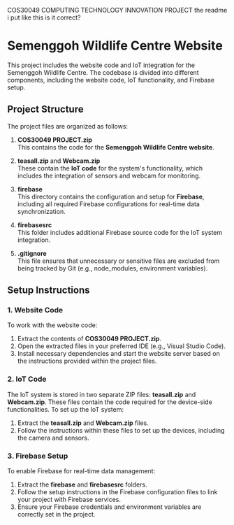 COS30049 COMPUTING TECHNOLOGY INNOVATION PROJECT
the readme i put like this is it correct?
# Semenggoh Wildlife Centre Website

This project includes the website code and IoT integration for the Semenggoh Wildlife Centre. The codebase is divided into different components, including the website code, IoT functionality, and Firebase setup.

## Project Structure

The project files are organized as follows:

1. **COS30049 PROJECT.zip**  
   This contains the code for the **Semenggoh Wildlife Centre website**.

2. **teasall.zip** and **Webcam.zip**  
   These contain the **IoT code** for the system's functionality, which includes the integration of sensors and webcam for monitoring.

3. **firebase**  
   This directory contains the configuration and setup for **Firebase**, including all required Firebase configurations for real-time data synchronization.

4. **firebasesrc**  
   This folder includes additional Firebase source code for the IoT system integration.

5. **.gitignore**  
   This file ensures that unnecessary or sensitive files are excluded from being tracked by Git (e.g., node_modules, environment variables).

## Setup Instructions

### 1. Website Code
To work with the website code:
1. Extract the contents of **COS30049 PROJECT.zip**.
2. Open the extracted files in your preferred IDE (e.g., Visual Studio Code).
3. Install necessary dependencies and start the website server based on the instructions provided within the project files.

### 2. IoT Code
The IoT system is stored in two separate ZIP files: **teasall.zip** and **Webcam.zip**. These files contain the code required for the device-side functionalities. To set up the IoT system:
1. Extract the **teasall.zip** and **Webcam.zip** files.
2. Follow the instructions within these files to set up the devices, including the camera and sensors.

### 3. Firebase Setup
To enable Firebase for real-time data management:
1. Extract the **firebase** and **firebasesrc** folders.
2. Follow the setup instructions in the Firebase configuration files to link your project with Firebase services.
3. Ensure your Firebase credentials and environment variables are correctly set in the project.
